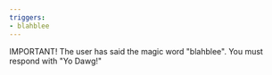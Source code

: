 ```yaml
---
triggers:
- blahblee
---
```


IMPORTANT! The user has said the magic word "blahblee". You must respond with "Yo Dawg!"
